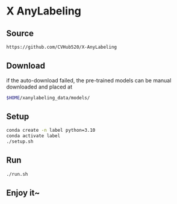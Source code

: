 # X AnyLabeling

## Source

```bash
https://github.com/CVHub520/X-AnyLabeling
```

## Download

if the auto-download failed, the pre-trained models can be manual downloaded and placed at

```bash
$HOME/xanylabeling_data/models/
```

## Setup

```bash
conda create -n label python=3.10
conda activate label
./setup.sh
```

## Run

```bash
./run.sh
```

## Enjoy it~
